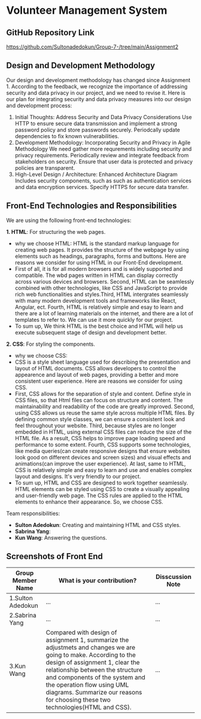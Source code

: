 # Volunteer Management System

## GitHub Repository Link
https://github.com/Sultonadedokun/Group-7-/tree/main/Assignment2

## Design and Development Methodology
Our design and development methodology has changed since Assignment 1. 
According to the feedback, we recognize the importance of addressing security and data privacy in our project, and we need to revise it. Here is our plan for integrating security and data privacy measures into our design and development process:  
1) Initial Thoughts: Address Security and Data Privacy Considerations
   Use HTTP to ensure secure data transmission and implement a strong password policy and store passwords securely. Periodcally update dependencies to fix known vulnerabilities. 
2) Development Methodology: Incorporating Security and Privacy in Agile Methodology
   We need gather more requrements including security and privacy requirements. Periodically review and integrate feedback from stakeholders on security. Ensure that user data is protected and privacy policies are transparent.
3) High-Level Design / Architecture: Enhanced Architecture Diagram
   Includes security components, such as such as authentication services and data encryption services. Specify HTTPS for secure data transfer.

## Front-End Technologies and Responsibilities
We are using the following front-end technologies:

**1. HTML**: For structuring the web pages.
- why we choose HTML:
  HTML is the standard markup language for creating web pages. It provides the structure of the webpage by using elements such as headings, paragraphs, forms and buttons. Here are reasons we consider for using HTML in our Front-End development.
- First of all, it is for all modern browsers and is widely supported and compatible. The wbd pages written in HTML can display correctly across various devices and browsers. Second, HTML can be seamlessly combined with other technologies, like CSS and JavaScript to provide rich web functionalities and styles.Third, HTML intergrates seamlessly with many modern development tools and frameworks like React, Angular, ect. Fourth, HTML is relatively simple and esay to learn and there are a lot of learning materials on the internet, and there are a lot of templates to refer to. We can use it more quickly for our project.
- To sum up, We think HTML is the best choice and HTML will help us execute subsequent stage of design and development better. 


  
**2. CSS**: For styling the components.
- why we choose CSS:
- CSS is a style sheet language used for describing the presentation and layout of HTML documents. CSS allows developers to control the appearence and layout of web pages, providing a better and more consistent user experience. Here are reasons we consider for using CSS.
- First, CSS allows for the separation of style and content. Define style in CSS files, so that Html files can focus on structure and content. The maintainability and readability of the code are greatly improved. Second, using CSS allows us reuse the same style across multiple HTML files. By defining common style classes, we can ensure a consistent look and feel throughout your website. Third, because styles are no longer embedded in HTML, using external CSS files can reduce the size of the HTML file. As a result, CSS helps to improve page loading speed and performance to some extent. Fourth, CSS supports some technologies, like media queries(can create responsive designs that ensure websites look good on different devices and screen sizes) and visual effects and animations(can improve the user experience). At last, same to HTML, CSS is relatively simple and easy to learn and use and enables complex layout and designs. It's very friendly to our project.
- To sum up, HTML and CSS are designed to work together seamlessly. HTML elements can be styled using CSS to create a visually appealing and user-friendly web page. The CSS rules are applied to the HTML elements to enhance their appearance. So, we choose CSS. 

Team responsibilities:
- **Sulton  Adedokun**: Creating and maintaining HTML and CSS styles.
- **Sabrina Yang**:
- **Kun Wang**: Answering the questions. 

## Screenshots of  Front End

| Group Member Name | What is your contribution? | Disscussion Note |
| --- | --- | --- |
| 1.Sulton  Adedokun |  ... | ... |
| 2.Sabrina Yang | ... | ... |
| 3.Kun Wang | Compared with design of assignment 1, summarize the adjustmets and changes we are going to make. According to the design of assignment 1, clear the relationship between the structure and components of the system and the operation flow using UML diagrams.  Summarize our reasons for choosing these two technologies(HTML and CSS). | ... |
